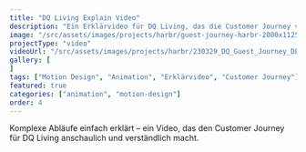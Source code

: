 ```yaml
---
title: "DQ Living Explain Video"
description: "Ein Erklärvideo für DQ Living, das die Customer Journey visualisiert"
image: "/src/assets/images/projects/harbr/guest-journey-harbr-2000x1125.jpg"
projectType: "video"
videoUrl: "/src/assets/images/projects/harbr/230329_DQ_Guest_Journey_DE_Full-HD-30FPS-v2.mp4"
gallery: [
]
tags: ["Motion Design", "Animation", "Erklärvideo", "Customer Journey"]
featured: true
categories: ["animation", "motion-design"]
order: 4
---
```


Komplexe Abläufe einfach erklärt – ein Video, das den Customer Journey für DQ Living anschaulich und verständlich macht. 